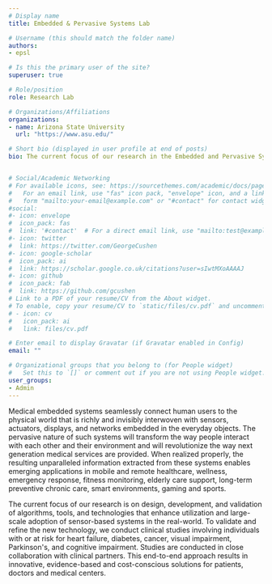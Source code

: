 ```yaml
---
# Display name
title: Embedded & Pervasive Systems Lab

# Username (this should match the folder name)
authors:
- epsl

# Is this the primary user of the site?
superuser: true

# Role/position
role: Research Lab

# Organizations/Affiliations
organizations:
- name: Arizona State University
  url: "https://www.asu.edu/"

# Short bio (displayed in user profile at end of posts)
bio: The current focus of our research in the Embedded and Pervasive Systems Lab (EPSL) is on design, development, and validation of algorithms, tools, and technologies that enhance utilization and large-scale adoption of medical embedded systems.  To validate and refine the new technology, we conduct clinical studies involving patients with heart failure, diabetes, cancer, visual impairment, and gait difficulties. Clinical studies are conducted in collaboration with partners from Elson S. Floyd College of Medicine, College of Nursing, College of Pharmacy, College of Education, and College of Agricultural, Human, and Natural Resource Science at WSU as well as our collaborators at Pullman Regional Hospital, UCLA School of Medicine, UCLA Stein Eye Institute, UC-Irvine Nursing Science, and Memorial Sloan Kettering Cancer Center (MSKCC). This end-to-end approach results in innovative, evidence-based and cost-conscious solutions for patients, doctors and medical centers.


# Social/Academic Networking
# For available icons, see: https://sourcethemes.com/academic/docs/page-builder/#icons
#   For an email link, use "fas" icon pack, "envelope" icon, and a link in the
#   form "mailto:your-email@example.com" or "#contact" for contact widget.
#social:
#- icon: envelope
#  icon_pack: fas
#  link: '#contact'  # For a direct email link, use "mailto:test@example.org".
#- icon: twitter
#  link: https://twitter.com/GeorgeCushen
#- icon: google-scholar
#  icon_pack: ai
#  link: https://scholar.google.co.uk/citations?user=sIwtMXoAAAAJ
#- icon: github
#  icon_pack: fab
#  link: https://github.com/gcushen
# Link to a PDF of your resume/CV from the About widget.
# To enable, copy your resume/CV to `static/files/cv.pdf` and uncomment the lines below.
# - icon: cv
#   icon_pack: ai
#   link: files/cv.pdf

# Enter email to display Gravatar (if Gravatar enabled in Config)
email: ""

# Organizational groups that you belong to (for People widget)
#   Set this to `[]` or comment out if you are not using People widget.
user_groups:
- Admin
---
```

Medical embedded systems seamlessly connect human users to the physical world that is richly and invisibly interwoven with sensors, actuators, displays, and networks embedded in the everyday objects. The pervasive nature of such systems will transform the way people interact with each other and their environment and will revolutionize the way next generation medical services are provided. When realized properly, the resulting unparalleled information extracted from these systems enables emerging applications in mobile and remote healthcare, wellness, emergency response, fitness monitoring, elderly care support, long-term preventive chronic care, smart environments, gaming and sports.

The current focus of our research is on design, development, and validation of algorithms, tools, and technologies that enhance utilization and large-scale adoption of sensor-based systems in the real-world. To validate and refine the new technology, we conduct clinical studies involving individuals with or at risk for heart failure, diabetes, cancer, visual impairment, Parkinson's, and cognitive impairment. Studies are conducted in close collaboration with clinical partners. This end-to-end approach results in innovative, evidence-based and cost-conscious solutions for patients, doctors and medical centers.
